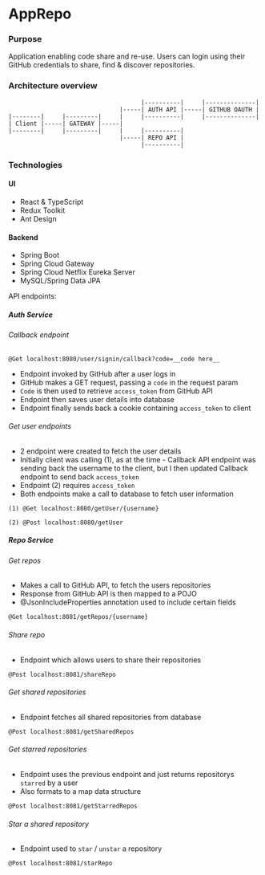 # AppRepo

### Purpose

Application enabling code share and re-use. Users can login using their GitHub credentials to share, find & discover repositories.

### Architecture overview

```
                                     |----------|     |--------------|
                               |-----| AUTH API |-----| GITHUB OAUTH |
|--------|     |---------|     |     |----------|     |--------------|
| Client |-----| GATEWAY |-----|
|--------|     |---------|     |     |----------|
                               |-----| REPO API |
                                     |----------|
```

### Technologies

#### UI
- React & TypeScript
- Redux Toolkit
- Ant Design

#### Backend
- Spring Boot
- Spring Cloud Gateway
- Spring Cloud Netflix Eureka Server
- MySQL/Spring Data JPA

API endpoints:

##### Auth Service

###### Callback endpoint

```
@Get localhost:8080/user/signin/callback?code=__code here__
```

- Endpoint invoked by GitHub after a user logs in
- GitHub makes a GET request, passing a `code` in the request param
- `Code` is then used to retrieve `access_token` from GitHub API
- Endpoint then saves user details into database
- Endpoint finally sends back a cookie containing `access_token` to client

###### Get user endpoints

- 2 endpoint were created to fetch the user details
- Initially client was calling (1), as at the time - Callback API endpoint was sending back the username to the client, but I then updated Callback endpoint to send back `access_token`
- Endpoint (2) requires `access_token`
- Both endpoints make a call to database to fetch user information

```
(1) @Get localhost:8080/getUser/{username}

(2) @Post localhost:8080/getUser
```

##### Repo Service

###### Get repos

- Makes a call to GitHub API, to fetch the users repositories
- Response from GitHub API is then mapped to a POJO
- @JsonIncludeProperties annotation used to include certain fields

```
@Get localhost:8081/getRepos/{username}
```

###### Share repo

- Endpoint which allows users to share their repositories

```
@Post localhost:8081/shareRepo
```

###### Get shared repositories

- Endpoint fetches all shared repositories from database

```
@Post localhost:8081/getSharedRepos
```

###### Get starred repositories

- Endpoint uses the previous endpoint and just returns repositorys `starred` by a user
- Also formats to a map data structure

```
@Post localhost:8081/getStarredRepos
```

###### Star a shared repository

- Endpoint used to `star` / `unstar` a repository

```
@Post localhost:8081/starRepo
```